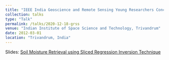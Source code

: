 ```yaml
---
title: "IEEE India Geoscience and Remote Sensing Young Researchers Conclave 2020"
collection: talks
type: "Talk"
permalink: /talks/2020-12-18-grss
venue: "Indian Institute of Space Science and Technology, Trivandrum"
date: 2012-03-01
location: "Trivandrum, India"
---
```


Slides: [Soil Moisture Retrieval using Sliced Regression Inversion Technique](/files/20201218_grss_presentation.pdf)
